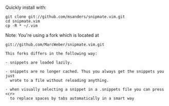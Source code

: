 Quickly install with:

    git clone git://github.com/msanders/snipmate.vim.git
	cd snipmate.vim
	cp -R * ~/.vim

Note: You're using a fork which is located at

    git://github.com/MarcWeber/snipmate.vim.git

    This forks differs in the following way:

    - snippets are loaded lazily.

    - snippets are no longer cached. Thus you always get the snippets you just
      wrote to a file without reloading anything.

    - when visually selecting a snippet in a .snippets file you can press <cr>
      to replace spaces by tabs automatically in a smart way
